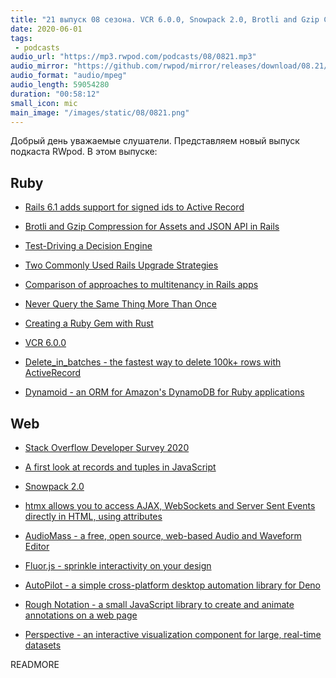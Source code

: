```yaml
---
title: "21 выпуск 08 сезона. VCR 6.0.0, Snowpack 2.0, Brotli and Gzip Compression, AudioMass, AutoPilot, Dynamoid, Rough Notation и прочее"
date: 2020-06-01
tags:
 - podcasts
audio_url: "https://mp3.rwpod.com/podcasts/08/0821.mp3"
audio_mirror: "https://github.com/rwpod/mirror/releases/download/08.21/0821.mp3"
audio_format: "audio/mpeg"
audio_length: 59054280
duration: "00:58:12"
small_icon: mic
main_image: "/images/static/08/0821.png"
---
```


Добрый день уважаемые слушатели. Представляем новый выпуск подкаста RWpod. В этом выпуске:

## Ruby

 - [Rails 6.1 adds support for signed ids to Active Record](https://blog.saeloun.com/2020/05/20/rails-6-1-adds-support-for-signed-ids-to-active-record.html)
 - [Brotli and Gzip Compression for Assets and JSON API in Rails](https://pawelurbanek.com/rails-gzip-brotli-compression)
 - [Test-Driving a Decision Engine](https://medium.com/one-medical-technology/building-a-decision-engine-54f6640dd3d)
 - [Two Commonly Used Rails Upgrade Strategies](https://www.fastruby.io/blog/rails/upgrades/rails-upgrade-strategies.html)
 - [Comparison of approaches to multitenancy in Rails apps](https://blog.arkency.com/comparison-of-approaches-to-multitenancy-in-rails-apps/)


 - [Never Query the Same Thing More Than Once](https://johnnunemaker.com/never-query-the-same-thing-more-than-once/)
 - [Creating a Ruby Gem with Rust](https://richardpatching.com/2020/05/22/creating-a-ruby-gem-with-rust.html)
 - [VCR 6.0.0](https://github.com/vcr/vcr/releases/tag/v6.0.0)
 - [Delete_in_batches - the fastest way to delete 100k+ rows with ActiveRecord](https://github.com/ankane/delete_in_batches)
 - [Dynamoid - an ORM for Amazon's DynamoDB for Ruby applications](https://github.com/Dynamoid/dynamoid)

## Web

 - [Stack Overflow Developer Survey 2020](https://insights.stackoverflow.com/survey/2020)
 - [A first look at records and tuples in JavaScript](https://2ality.com/2020/05/records-tuples-first-look.html)
 - [Snowpack 2.0](https://www.snowpack.dev/posts/2020-05-26-snowpack-2-0-release/)
 - [htmx allows you to access AJAX, WebSockets and Server Sent Events directly in HTML, using attributes](https://htmx.org/)


 - [AudioMass - a free, open source, web-based Audio and Waveform Editor](https://audiomass.co/)
 - [Fluor.js - sprinkle interactivity on your design](https://fluorjs.github.io/)
 - [AutoPilot - a simple cross-platform desktop automation library for Deno](https://github.com/divy-work/autopilot-deno)
 - [Rough Notation - a small JavaScript library to create and animate annotations on a web page](https://roughnotation.com/)
 - [Perspective - an interactive visualization component for large, real-time datasets](https://perspective.finos.org/)

READMORE

